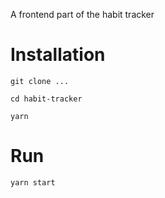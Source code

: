 A frontend part of the habit tracker

# Installation

`git clone ...`

`cd habit-tracker`

`yarn`

# Run

`yarn start`